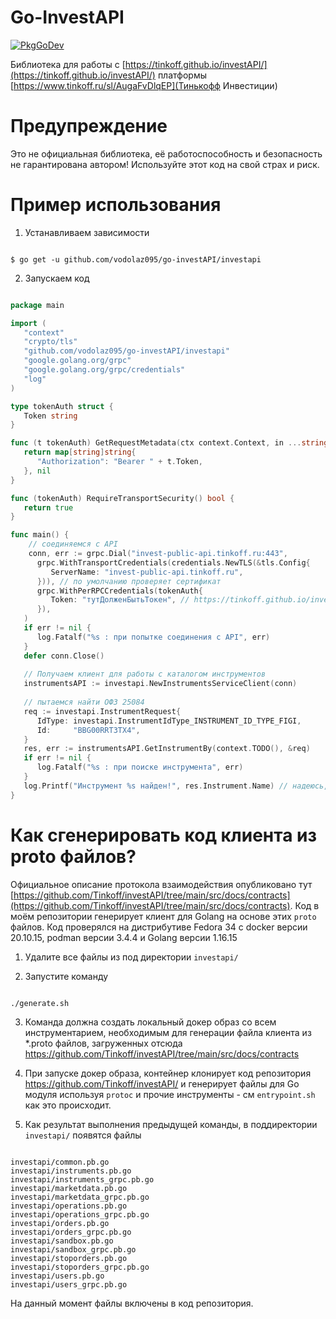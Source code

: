Go-InvestAPI
=============================
[![PkgGoDev](https://pkg.go.dev/github.com/vodolaz095/go-investAPI/investapi)](https://pkg.go.dev/github.com/vodolaz095/go-investAPI/investapi?tab=doc)

Библиотека для работы с [https://tinkoff.github.io/investAPI/](https://tinkoff.github.io/investAPI/) платформы
[https://www.tinkoff.ru/sl/AugaFvDlqEP](Тинькофф Инвестиции)

Предупреждение
===============================
Это не официальная библиотека, её работоспособность и безопасность не гарантирована автором!
Используйте этот код на свой страх и риск.


Пример использования
===============================

1. Устанавливаем зависимости

```shell

$ go get -u github.com/vodolaz095/go-investAPI/investapi 

```

2. Запускаем код
```go

package main

import (
   "context"
   "crypto/tls"
   "github.com/vodolaz095/go-investAPI/investapi"
   "google.golang.org/grpc"
   "google.golang.org/grpc/credentials"
   "log"
)

type tokenAuth struct {
   Token string
}

func (t tokenAuth) GetRequestMetadata(ctx context.Context, in ...string) (map[string]string, error) {
   return map[string]string{
      "Authorization": "Bearer " + t.Token,
   }, nil
}

func (tokenAuth) RequireTransportSecurity() bool {
   return true
}

func main() {
	// соединяемся с API
	conn, err := grpc.Dial("invest-public-api.tinkoff.ru:443",
      grpc.WithTransportCredentials(credentials.NewTLS(&tls.Config{
         ServerName: "invest-public-api.tinkoff.ru",
      })), // по умолчанию проверяет сертификат
      grpc.WithPerRPCCredentials(tokenAuth{
         Token: "тутДолженБытьТокен", // https://tinkoff.github.io/investAPI/grpc/#tinkoff-invest-api_1
      }),
   )
   if err != nil {
      log.Fatalf("%s : при попытке соединения с API", err)
   }
   defer conn.Close()
	
   // Получаем клиент для работы с каталогом инструментов 
   instrumentsAPI := investapi.NewInstrumentsServiceClient(conn)
   
   // пытаемся найти ОФЗ 25084
   req := investapi.InstrumentRequest{
      IdType: investapi.InstrumentIdType_INSTRUMENT_ID_TYPE_FIGI,
      Id:     "BBG00RRT3TX4",
   }
   res, err := instrumentsAPI.GetInstrumentBy(context.TODO(), &req)
   if err != nil {
      log.Fatalf("%s : при поиске инструмента", err)
   }
   log.Printf("Инструмент %s найден!", res.Instrument.Name) // надеюсь, что и
}

```


Как сгенерировать код клиента из proto файлов?
===============================
Официальное описание протокола взаимодействия опубликовано тут [https://github.com/Tinkoff/investAPI/tree/main/src/docs/contracts](https://github.com/Tinkoff/investAPI/tree/main/src/docs/contracts).
Код в моём репозитории генерирует клиент для Golang на основе этих `proto` файлов.
Код проверялся на дистрибутиве Fedora 34 с docker версии 20.10.15, podman версии 3.4.4 и Golang версии 1.16.15

1. Удалите все файлы из под директории `investapi/`

2. Запустите команду 

```shell

./generate.sh

```
3. Команда должна создать локальный докер образ со всем инструментарием, необходимым для генерации файла клиента
   из *.proto файлов, загруженных отсюда https://github.com/Tinkoff/investAPI/tree/main/src/docs/contracts

4. При запуске докер образа, контейнер клонирует код репозитория https://github.com/Tinkoff/investAPI/ и генерирует
   файлы для Go модуля используя `protoc` и прочие инструменты - см `entrypoint.sh` как это происходит.

5. Как результат выполнения предыдущей команды, в поддиректории `investapi/` появятся файлы
```

investapi/common.pb.go
investapi/instruments.pb.go
investapi/instruments_grpc.pb.go
investapi/marketdata.pb.go
investapi/marketdata_grpc.pb.go
investapi/operations.pb.go
investapi/operations_grpc.pb.go
investapi/orders.pb.go
investapi/orders_grpc.pb.go
investapi/sandbox.pb.go
investapi/sandbox_grpc.pb.go
investapi/stoporders.pb.go
investapi/stoporders_grpc.pb.go
investapi/users.pb.go
investapi/users_grpc.pb.go

```

На данный момент файлы включены в код репозитория.


